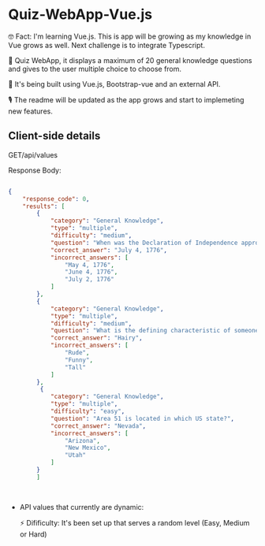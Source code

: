 
<!------# quiz

## Project setup
```
npm install
```

### Compiles and hot-reloads for development
```
npm run serve
```

### Compiles and minifies for production
```
npm run build
```

### Lints and fixes files
```
npm run lint
```

### Customize configuration
See [Configuration Reference](https://cli.vuejs.org/config/).
=======
------>
# Quiz-WebApp-Vue.js

🤓 Fact: I'm learning Vue.js. This is app will be growing as my knowledge in Vue grows as well. Next challenge is to integrate Typescript. 

📝 Quiz WebApp, it displays a maximum of 20 general knowledge questions and gives to the user multiple choice to choose from.

🔨 It's being built using Vue.js, Bootstrap-vue and an external API. 

🎙 The readme will be updated as the app grows and start to implemeting new features. 


## Client-side details


GET/api/values

Response Body:


```JSON

{
    "response_code": 0,
    "results": [
        {
            "category": "General Knowledge",
            "type": "multiple",
            "difficulty": "medium",
            "question": "When was the Declaration of Independence approved by the Second Continental Congress?",
            "correct_answer": "July 4, 1776",
            "incorrect_answers": [
                "May 4, 1776",
                "June 4, 1776",
                "July 2, 1776"
            ]
        },
        {
            "category": "General Knowledge",
            "type": "multiple",
            "difficulty": "medium",
            "question": "What is the defining characteristic of someone who is described as hirsute?",
            "correct_answer": "Hairy",
            "incorrect_answers": [
                "Rude",
                "Funny",
                "Tall"
            ]
        },
         {
            "category": "General Knowledge",
            "type": "multiple",
            "difficulty": "easy",
            "question": "Area 51 is located in which US state?",
            "correct_answer": "Nevada",
            "incorrect_answers": [
                "Arizona",
                "New Mexico",
                "Utah"
            ]
        }
        ]
        
 
 ```

- API values that currently are dynamic:

  ⚡️ Difificulty: It's been set up that serves a random level (Easy, Medium or Hard)
  
  


